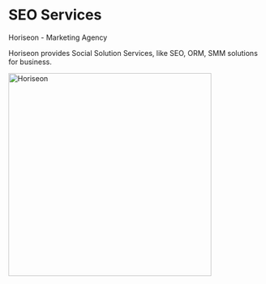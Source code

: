 # SEO Services
Horiseon - Marketing Agency

Horiseon provides Social Solution Services, like SEO, ORM, SMM solutions for business. 



<img width="400" alt="Horiseon" src="https://user-images.githubusercontent.com/26659001/139362920-7ed04de6-328c-4b6b-a68a-9ca022352d49.png">

